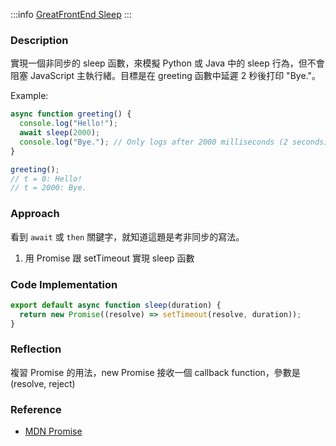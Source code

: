 :::info
[GreatFrontEnd Sleep](https://www.greatfrontend.com/questions/javascript/sleep)
:::

### Description

實現一個非同步的 sleep 函數，來模擬 Python 或 Java 中的 sleep 行為，但不會阻塞 JavaScript 主執行緒。目標是在 greeting 函數中延遲 2 秒後打印 "Bye."。

Example:

```javascript
async function greeting() {
  console.log("Hello!");
  await sleep(2000);
  console.log("Bye."); // Only logs after 2000 milliseconds (2 seconds)
}

greeting();
// t = 0: Hello!
// t = 2000: Bye.
```

### Approach

看到 `await` 或 `then` 關鍵字，就知道這題是考非同步的寫法。

1. 用 Promise 跟 setTimeout 實現 sleep 函數

### Code Implementation

```javascript
export default async function sleep(duration) {
  return new Promise((resolve) => setTimeout(resolve, duration));
}
```

### Reflection

複習 Promise 的用法，new Promise 接收一個 callback function，參數是 (resolve, reject)

### Reference

- [MDN Promise](https://developer.mozilla.org/zh-TW/docs/Web/JavaScript/Reference/Global_Objects/Promise)
